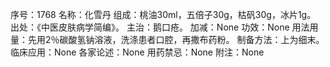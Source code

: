 序号：1768
名称：化雪丹
组成：桃油30ml，五倍子30g，枯矾30g，冰片1g。
出处：《中医皮肤病学简编》。
主治：鹅口疮。
加减：None
功效：None
用法用量：先用2％碳酸氢钠溶液，洗涤患者口腔，再撒布药粉。
制备方法：上为细末。
临床应用：None
各家论述：None
用药禁忌：None
附注：None
